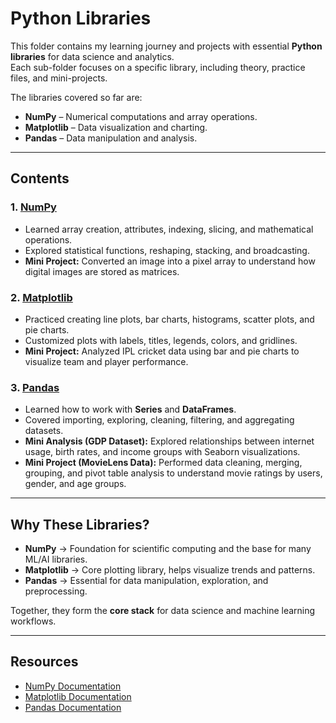 # Python Libraries 

This folder contains my learning journey and projects with essential **Python libraries** for data science and analytics.  
Each sub-folder focuses on a specific library, including theory, practice files, and mini-projects.  

The libraries covered so far are:  
- **NumPy** – Numerical computations and array operations.  
- **Matplotlib** – Data visualization and charting.  
- **Pandas** – Data manipulation and analysis.  

---

## Contents

### 1. [NumPy](NumPy)
- Learned array creation, attributes, indexing, slicing, and mathematical operations.  
- Explored statistical functions, reshaping, stacking, and broadcasting.  
- **Mini Project:** Converted an image into a pixel array to understand how digital images are stored as matrices.  

### 2. [Matplotlib](Matplotlib)
- Practiced creating line plots, bar charts, histograms, scatter plots, and pie charts.  
- Customized plots with labels, titles, legends, colors, and gridlines.  
- **Mini Project:** Analyzed IPL cricket data using bar and pie charts to visualize team and player performance.  

### 3. [Pandas](Pandas)
- Learned how to work with **Series** and **DataFrames**.  
- Covered importing, exploring, cleaning, filtering, and aggregating datasets.  
- **Mini Analysis (GDP Dataset):** Explored relationships between internet usage, birth rates, and income groups with Seaborn visualizations.  
- **Mini Project (MovieLens Data):** Performed data cleaning, merging, grouping, and pivot table analysis to understand movie ratings by users, gender, and age groups.  

---

## Why These Libraries?
- **NumPy** → Foundation for scientific computing and the base for many ML/AI libraries.  
- **Matplotlib** → Core plotting library, helps visualize trends and patterns.  
- **Pandas** → Essential for data manipulation, exploration, and preprocessing.  

Together, they form the **core stack** for data science and machine learning workflows.  

---

## Resources
- [NumPy Documentation](https://numpy.org/doc/)  
- [Matplotlib Documentation](https://matplotlib.org/stable/contents.html)  
- [Pandas Documentation](https://pandas.pydata.org/docs/)  

